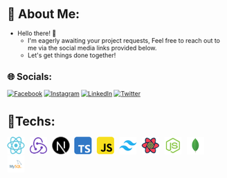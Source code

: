 # 💫 About Me:
- Hello there! 👋
    - I'm eagerly awaiting your project requests, Feel free to reach out to me via the social media links provided below.
    - Let's get things done together!


## 🌐 Socials:
[![Facebook](https://img.shields.io/badge/Facebook-%231877F2.svg?logo=Facebook&logoColor=white)](https://facebook.com/profile.php?id=100057711233366&mibextid=ZbWKwL) [![Instagram](https://img.shields.io/badge/Instagram-%23E4405F.svg?logo=Instagram&logoColor=white)](https://instagram.com/masih_developer) [![LinkedIn](https://img.shields.io/badge/LinkedIn-%230077B5.svg?logo=linkedin&logoColor=white)](https://linkedin.com/in/masih-abedini-70ab89236/) [![Twitter](https://img.shields.io/badge/Twitter-%231DA1F2.svg?logo=Twitter&logoColor=white)](https://twitter.com/masih_developer) 

# 🚀Techs:
<div class="hello">
    <img src="https://github.com/masih-developer/masih-developer/blob/main/techs/react.svg" alt="reactjs" width="40" height="40">
    &nbsp;
    <img src="https://github.com/masih-developer/masih-developer/blob/main/techs/redux.svg" alt="reduxjs" width="40" height="40">
    &nbsp;
    <img src="https://github.com/masih-developer/masih-developer/blob/main/techs/nextjs.svg" alt="nextjs" width="40" height="40">
    &nbsp;
    <img src="https://github.com/masih-developer/masih-developer/blob/main/techs/typescript.svg" alt="typescript" width="40" height="40">
    &nbsp;
    <img src="https://github.com/masih-developer/masih-developer/blob/main/techs/javascript.svg" alt="javascript" width="40" height="40">
    &nbsp;
    <img src="https://github.com/masih-developer/masih-developer/blob/main/techs/tailwindcss.svg" alt="tailwindcss" width="40" height="40">
    &nbsp;
    <img src="https://github.com/masih-developer/masih-developer/blob/main/techs/tanstack-query.svg" alt="tanstack query" width="40" height="40">
    &nbsp;
    <img src="https://github.com/masih-developer/masih-developer/blob/main/techs/nodejs.svg" alt="nodejs" width="40" height="40">
    &nbsp;
    <img src="https://github.com/masih-developer/masih-developer/blob/main/techs/mongodb.svg" alt="mongodb" width="40" height="40">
    &nbsp;
    <img src="https://github.com/masih-developer/masih-developer/blob/main/techs/mysql.svg" alt="mysql" width="40" height="40">
</div>
